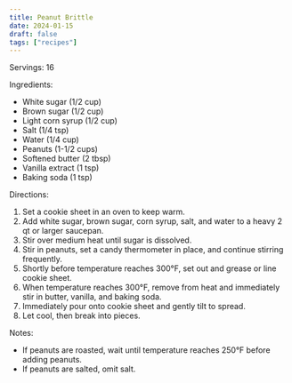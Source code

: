 ```yaml
---
title: Peanut Brittle
date: 2024-01-15
draft: false
tags: ["recipes"]
---
```


Servings: 16

Ingredients:
- White sugar (1/2 cup)
- Brown sugar (1/2 cup)
- Light corn syrup (1/2 cup)
- Salt (1/4 tsp)
- Water (1/4 cup)
- Peanuts (1-1/2 cups)
- Softened butter (2 tbsp)
- Vanilla extract (1 tsp)
- Baking soda (1 tsp)

Directions:
1) Set a cookie sheet in an oven to keep warm.
2) Add white sugar, brown sugar, corn syrup, salt, and water to a heavy 2 qt or larger saucepan.
3) Stir over medium heat until sugar is dissolved.
4) Stir in peanuts, set a candy thermometer in place, and continue stirring frequently.
5) Shortly before temperature reaches 300°F, set out and grease or line cookie sheet.
6) When temperature reaches 300°F, remove from heat and immediately stir in butter, vanilla, and baking soda.
7) Immediately pour onto cookie sheet and gently tilt to spread.
8) Let cool, then break into pieces.

Notes:
- If peanuts are roasted, wait until temperature reaches 250°F before adding peanuts.
- If peanuts are salted, omit salt.
